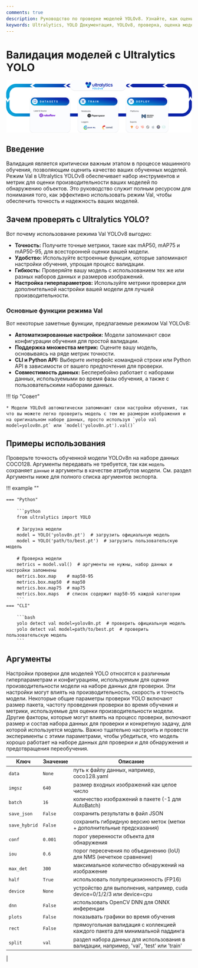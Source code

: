 ```yaml
---
comments: true
description: Руководство по проверке моделей YOLOv8. Узнайте, как оценить производительность ваших моделей YOLO, используя параметры проверки и метрики с примерами на Python и CLI.
keywords: Ultralytics, YOLO Документация, YOLOv8, проверка, оценка модели, гиперпараметры, точность, метрики, Python, CLI
---
```


# Валидация моделей с Ultralytics YOLO

<img width="1024" src="https://github.com/ultralytics/assets/raw/main/yolov8/banner-integrations.png" alt="Ultralytics YOLO экосистема и интеграции">

## Введение

Валидация является критически важным этапом в процессе машинного обучения, позволяющим оценить качество ваших обученных моделей. Режим Val в Ultralytics YOLOv8 обеспечивает набор инструментов и метрик для оценки производительности ваших моделей по обнаружению объектов. Это руководство служит полным ресурсом для понимания того, как эффективно использовать режим Val, чтобы обеспечить точность и надежность ваших моделей.

## Зачем проверять с Ultralytics YOLO?

Вот почему использование режима Val YOLOv8 выгодно:

- **Точность:** Получите точные метрики, такие как mAP50, mAP75 и mAP50-95, для всесторонней оценки вашей модели.
- **Удобство:** Используйте встроенные функции, которые запоминают настройки обучения, упрощая процесс валидации.
- **Гибкость:** Проверяйте вашу модель с использованием тех же или разных наборов данных и размеров изображений.
- **Настройка гиперпараметров:** Используйте метрики проверки для дополнительной настройки вашей модели для лучшей производительности.

### Основные функции режима Val

Вот некоторые заметные функции, предлагаемые режимом Val YOLOv8:

- **Автоматизированные настройки:** Модели запоминают свои конфигурации обучения для простой валидации.
- **Поддержка множества метрик:** Оцените вашу модель, основываясь на ряде метрик точности.
- **CLI и Python API:** Выберите интерфейс командной строки или Python API в зависимости от вашего предпочтения для проверки.
- **Совместимость данных:** Бесперебойно работает с наборами данных, используемыми во время фазы обучения, а также с пользовательскими наборами данных.

!!! tip "Совет"

    * Модели YOLOv8 автоматически запоминают свои настройки обучения, так что вы можете легко проверить модель с тем же размером изображения и на оригинальном наборе данных, просто используя `yolo val model=yolov8n.pt` или `model('yolov8n.pt').val()`

## Примеры использования

Проверьте точность обученной модели YOLOv8n на наборе данных COCO128. Аргументы передавать не требуется, так как `модель` сохраняет `данные` и аргументы в качестве атрибутов модели. См. раздел Аргументы ниже для полного списка аргументов экспорта.

!!! example ""

    === "Python"

        ```python
        from ultralytics import YOLO

        # Загрузка модели
        model = YOLO('yolov8n.pt')  # загрузить официальную модель
        model = YOLO('path/to/best.pt')  # загрузить пользовательскую модель

        # Проверка модели
        metrics = model.val()  # аргументы не нужны, набор данных и настройки запомнены
        metrics.box.map    # map50-95
        metrics.box.map50  # map50
        metrics.box.map75  # map75
        metrics.box.maps   # список содержит map50-95 каждой категории
        ```
    === "CLI"

        ```bash
        yolo detect val model=yolov8n.pt  # проверить официальную модель
        yolo detect val model=path/to/best.pt  # проверить пользовательскую модель
        ```

## Аргументы

Настройки проверки для моделей YOLO относятся к различным гиперпараметрам и конфигурациям, используемым для оценки производительности модели на наборе данных для проверки. Эти настройки могут влиять на производительность, скорость и точность модели. Некоторые общие параметры проверки YOLO включают размер пакета, частоту проведения проверки во время обучения и метрики, используемые для оценки производительности модели. Другие факторы, которые могут влиять на процесс проверки, включают размер и состав набора данных для проверки и конкретную задачу, для которой используется модель. Важно тщательно настроить и провести эксперименты с этими параметрами, чтобы убедиться, что модель хорошо работает на наборе данных для проверки и для обнаружения и предотвращения переобучения.

| Ключ           | Значение | Описание                                                            |
|----------------|----------|---------------------------------------------------------------------|
| `data`         | `None`   | путь к файлу данных, например, coco128.yaml                         |
| `imgsz`        | `640`    | размер входных изображений как целое число                          |
| `batch`        | `16`     | количество изображений в пакете (-1 для AutoBatch)                  |
| `save_json`    | `False`  | сохранить результаты в файл JSON                                    |
| `save_hybrid`  | `False`  | сохранить гибридную версию меток (метки + дополнительные предсказания) |
| `conf`         | `0.001`  | порог уверенности объекта для обнаружения                           |
| `iou`          | `0.6`    | порог пересечения по объединению (IoU) для NMS (нечеткое сравнение) |
| `max_det`      | `300`    | максимальное количество обнаружений на изображение                  |
| `half`         | `True`   | использовать полупрецизионность (FP16)                              |
| `device`       | `None`   | устройство для выполнения, например, cuda device=0/1/2/3 или device=cpu |
| `dnn`          | `False`  | использовать OpenCV DNN для ONNX инференции                         |
| `plots`        | `False`  | показывать графики во время обучения                                |
| `rect`         | `False`  | прямоугольная валидация с коллекцией каждого пакета для минимальной паддинга |
| `split`        | `val`    | раздел набора данных для использования в валидации, например, 'val', 'test' или 'train' |
|
